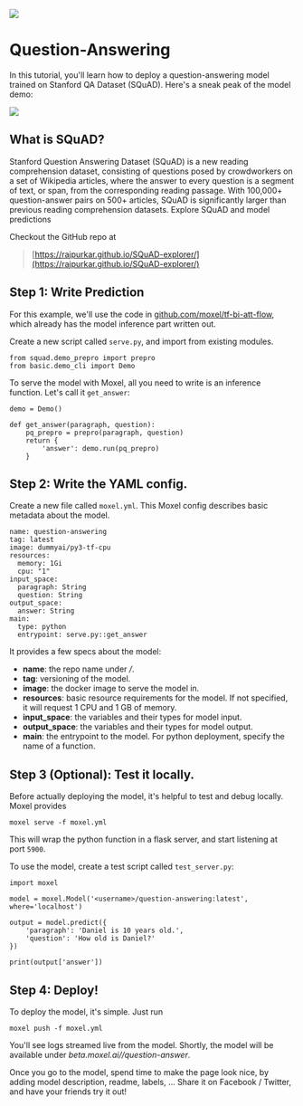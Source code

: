 ![](https://www.dropbox.com/s/jlwm8lugx1bj5od/Screenshot%202017-08-31%2016.57.00.png?dl=1)

# Question-Answering

In this tutorial, you'll learn how to deploy a question-answering model trained on Stanford QA Dataset (SQuAD). Here's a sneak peak of the model demo:

![](https://www.dropbox.com/s/p5fo33fpjqraxj4/Screenshot%202017-09-18%2015.54.02.png?dl=1)

## What is SQuAD?

Stanford Question Answering Dataset (SQuAD) is a new reading comprehension dataset, consisting of questions posed by crowdworkers on a set of Wikipedia articles, where the answer to every question is a segment of text, or span, from the corresponding reading passage. With 100,000+ question-answer pairs on 500+ articles, SQuAD is significantly larger than previous reading comprehension datasets.
Explore SQuAD and model predictions


Checkout the GitHub repo at 
> [https://rajpurkar.github.io/SQuAD-explorer/](https://rajpurkar.github.io/SQuAD-explorer/)

## Step 1: Write Prediction

For this example, we'll use the code in [github.com/moxel/tf-bi-att-flow](http://github.com/moxel/tf-bi-att-flow), which already has the model inference part written out. 

Create a new script called `serve.py`, and import from existing modules.

```
from squad.demo_prepro import prepro
from basic.demo_cli import Demo
```

To serve the model with Moxel, all you need to write is an inference function. Let's call it `get_answer`: 

```
demo = Demo()

def get_answer(paragraph, question):
    pq_prepro = prepro(paragraph, question)
    return {
    	'answer': demo.run(pq_prepro)
    }
```

## Step 2: Write the YAML config.

Create a new file called `moxel.yml`. This Moxel config describes basic metadata about the model. 

```
name: question-answering
tag: latest
image: dummyai/py3-tf-cpu
resources:
  memory: 1Gi
  cpu: "1"
input_space:
  paragraph: String
  question: String
output_space:
  answer: String
main:
  type: python
  entrypoint: serve.py::get_answer
```

It provides a few specs about the model:

* **name**: the repo name under *<username>/*.
* **tag**: versioning of the model.
* **image**: the docker image to serve the model in.
* **resources**: basic resource requirements for the model. If not specified, it will request 1 CPU and 1 GB of memory.
* **input_space**: the variables and their types for model input.
* **output_space**: the variables and their types for model output.
* **main**: the entrypoint to the model. For python deployment, specify the name of a function.


## Step 3 (Optional): Test it locally.

Before actually deploying the model, it's helpful to test and debug locally. Moxel provides 

```
moxel serve -f moxel.yml
```

This will wrap the python function in a flask server, and start listening at port `5900`.

To use the model, create a test script called `test_server.py`:

```
import moxel

model = moxel.Model('<username>/question-answering:latest', where='localhost')

output = model.predict({
    'paragraph': 'Daniel is 10 years old.',
    'question': 'How old is Daniel?'
})

print(output['answer'])
```

## Step 4: Deploy!

To deploy the model, it's simple. Just run

```
moxel push -f moxel.yml
```

You'll see logs streamed live from the model. Shortly, the model will be available under *beta.moxel.ai/<username>/question-answer*. 

Once you go to the model, spend time to make the page look nice, by adding model description, readme, labels, ... Share it on Facebook / Twitter, and have your friends try it out!

<br/>

